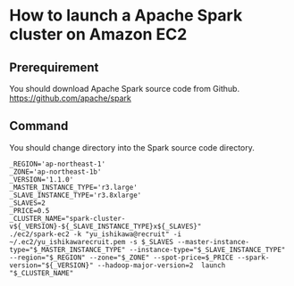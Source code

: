 # How to launch a Apache Spark cluster on Amazon EC2

## Prerequirement

You should download Apache Spark source code from Github.
https://github.com/apache/spark

## Command

You should change directory into the Spark source code directory.

```
_REGION='ap-northeast-1'
_ZONE='ap-northeast-1b'
_VERSION='1.1.0'
_MASTER_INSTANCE_TYPE='r3.large'
_SLAVE_INSTANCE_TYPE='r3.8xlarge'
_SLAVES=2
_PRICE=0.5
_CLUSTER_NAME="spark-cluster-v${_VERSION}-${_SLAVE_INSTANCE_TYPE}x${_SLAVES}"
./ec2/spark-ec2 -k "yu_ishikawa@recruit" -i ~/.ec2/yu_ishikawarecruit.pem -s $_SLAVES --master-instance-type="$_MASTER_INSTANCE_TYPE" --instance-type="$_SLAVE_INSTANCE_TYPE" --region="$_REGION" --zone="$_ZONE" --spot-price=$_PRICE --spark-version="${_VERSION}" --hadoop-major-version=2  launch "$_CLUSTER_NAME"
```
